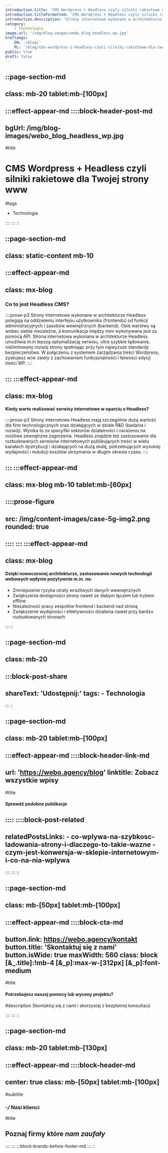 ```yaml
---
introduction.title: 'CMS Wordpress + Headless czyli silniki rakietowe dla Twojej strony www'
introduction.titleFormatted: 'CMS Wordpress + Headless czyli silniki rakietowe dla <em>Twojej strony www</em>'
introduction.description: 'Strony internetowe wykonane w architekturze Headless polegają na oddzieleniu interfejsu użytkownika (frontendu) od funkcji administracyjnych i zasobów wewnętrznych (backend).'
category:
    - Technologia
image.url: '/img/blog-images/webo_blog_headless_wp.jpg'
hreflangs:
    EN: '/blog/'
    PL: '/blog/cms-wordpress-i-headless-czyli-silniki-rakietowe-dla-twojej-strony-www/'
public: true
draft: false
---
```



::page-section-md
---
class: mb-20 tablet:mb-[100px]
---
:::effect-appear-md
::::block-header-post-md
---
bgUrl: /img/blog-images/webo_blog_headless_wp.jpg
---

#title
# CMS Wordpress + Headless czyli silniki rakietowe dla Twojej strony www

#tags
- Technologia

::::
:::
::

::page-section-md
---
class: static-content mb-10
---
:::effect-appear-md
---
class: mx-blog
---

### **Co to jest Headless CMS?**

::::prose-p3
Strony internetowe wykonane w architekturze Headless polegają na oddzieleniu interfejsu użytkownika (frontendu) od funkcji administracyjnych i zasobów wewnętrznych (backend). Obie warstwy są wobec siebie niezależne, a komunikacja między nimi wykonywana jest za pomocą API. Strona internetowa wykonana w architekturze Headless umożliwia m.in lepszą optymalizację serwisu, ultra szybkie łądowanie, nielimitowany rozwój strony spełniając przy tym najwyższe standardy bezpieczeństwa. W połączeniu z systemem zarządzania treści Wordpress, zyskujesz w/w zalety z zachowaniem funkcjonalności i łatwości edycji treści WP.
::::

:::
:::effect-appear-md
---
class: mx-blog
---

#### **Kiedy warto realizować serwisy internetowe w oparciu o Headless?**

::::prose-p3
Strony internetowe Headless mają szczególnie dużą wartość dla firm technologicznych oraz działających w dziale R&D (badania i rozwój). Wynika to ze specyfiki sektorów działalności i narażeniu na możliwe zewnętrzne zagrożenia. Headless znajdzie też zastosowanie dla rozbudowanych serwisów internetowych publikujących treści w wielu kanałach dystrybucji i działających na dużą skalę, potrzebujących wysokiej wydajności i redukcji kosztów utrzymania w długim okresie czasu.
::::

:::
:::effect-appear-md
---
class: mx-blog mb-10 tablet:mb-[60px]
---
::::prose-figure
---
src: /img/content-images/case-5g-img2.png
rounded: true
---
::::
:::
:::effect-appear-md
---
class: mx-blog
---

#### **Dzięki nowoczesnej architekturze, zastosowanie nowych technologii webowych wpłynie pozytywnie m.in. na:**

- Zmniejszenie ryzyka utraty wrażliwych danych wewnętrznych
- Zwiększenia dostępności strony nawet ze słabym łączem lub trybem offline
- Niezależność pracy zespołów frontend i backend nad stroną
- Zwiększenie wydajności i efektywności działania nawet przy bardzo rozbudowanych stronach

:::
::

::page-section-md
---
class: mb-20
---
:::block-post-share
---
shareText: 'Udostępnij:'
tags:
    - Technologia
---

:::
::

::page-section-md
---
class: mb-20 tablet:mb-[100px]
---
:::effect-appear-md
::::block-header-link-md
---
url: 'https://webo.agency/blog'
linktitle: Zobacz wszystkie wpisy
---

#title
#### Sprawdź podobne publikacje

::::
::::block-post-related
---
relatedPostsLinks:
    - co-wplywa-na-szybkosc-ladowania-strony-i-dlaczego-to-takie-wazne
    - czym-jest-konwersja-w-sklepie-internetowym-i-co-na-nia-wplywa
---
::::
:::
::

::page-section-md
---
class: mb-[50px] tablet:mb-[100px]
---
:::effect-appear-md
::::block-cta-md
---
button.link: https://webo.agency/kontakt
button.title: 'Skontaktuj się z nami'
button.isWide: true
maxWidth: 560
class: block [&_.title]:!mb-4 [&_p]:max-w-[312px] [&_p]:font-medium
---

#title
#### Potrzebujesz naszej pomocy lub wyceny projektu?

#description
Skontaktuj się z nami i skorzystaj z bezpłatnej konsultacji

::::
:::
::

::page-section-md
---
class: mb-20 tablet:mb-[130px]
---
:::effect-appear-md
::::block-header-md
---
center: true
class: mb-[50px] tablet:mb-[100px]
---

#subtitle
### *-/* Nasi klienci

#title
## Poznaj firmy które *nam zaufały*

::::
:::
:::block-brands-before-footer-md
:::
::
